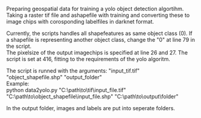Preparing geospatial data for training a yolo object detection algortihm. 
Taking a raster tif file and ashapefile with training and converting these to image chips with corosponding labelfiles in darknet format.

Currently, the scripts handles all shapefeatures as same object class (0). If a shapefile is representing another object class, change the "0" at line 79 in the script.  <br />
The pixelsize of the output imagechips is specified at line 26 and 27. The script is set at 416, fitting to the requirements of the yolo algoritm. 

The script is runned with the arguments: "input_tif.tif" "object_shapefile.shp" "output_folder"  <br />
Example:  <br />
python data2yolo.py "C:\path\to\tif\input_file.tif" "C:\path\to\object_shapefile\input_file.shp" "C:\path\to\output\folder"

In the output folder, images and labels are put into seperate folders. 

